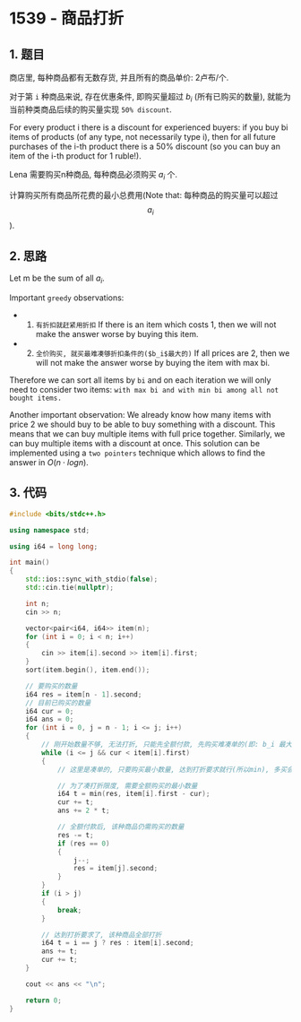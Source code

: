 # 1539 - 商品打折

## 1. 题目

商店里, 每种商品都有无数存货, 并且所有的商品单价: 2卢布/个.

对于第 `i` 种商品来说, 存在优惠条件, 即购买量超过 $b_i$ (所有已购买的数量), 就能为当前种类商品后续的购买量实现 `50% discount`.

For every product i there is a discount for experienced buyers: if you buy bi items of products (of any type, not necessarily type i), then for all future purchases of the i-th product there is a 50% discount (so you can buy an item of the i-th product for 1 ruble!).

Lena 需要购买n种商品, 每种商品必须购买 $a_i$ 个.

计算购买所有商品所花费的最小总费用(Note that: 每种商品的购买量可以超过$$a_i$$).

## 2. 思路

Let m be the sum of all $a_i$.

Important `greedy` observations:

* 1.  `有折扣就赶紧用折扣` If there is an item which costs 1, then we will not make the answer worse by buying this item.
* 2.  `全价购买, 就买最难凑够折扣条件的($b_i$最大的)` If all prices are 2, then we will not make the answer worse by buying the item with max bi.

Therefore we can sort all items by `bi` and on each iteration we will only need to consider two items: `with max bi and with min bi among all not bought items.`

Another important observation: We already know how many items with price 2 we should buy to be able to buy something with a discount. This means that we can buy multiple items with full price together. Similarly, we can buy multiple items with a discount at once. This solution can be implemented using a `two pointers` technique which allows to find the answer in $O(n⋅logn)$.

## 3. 代码

```c++
#include <bits/stdc++.h>

using namespace std;

using i64 = long long;

int main()
{
    std::ios::sync_with_stdio(false);
    std::cin.tie(nullptr);

    int n;
    cin >> n;

    vector<pair<i64, i64>> item(n);
    for (int i = 0; i < n; i++)
    {
        cin >> item[i].second >> item[i].first;
    }
    sort(item.begin(), item.end());

    // 要购买的数量
    i64 res = item[n - 1].second;
    // 目前已购买的数量
    i64 cur = 0;
    i64 ans = 0;
    for (int i = 0, j = n - 1; i <= j; i++)
    {
        // 刚开始数量不够, 无法打折, 只能先全额付款, 先购买难凑单的(即: b_i 最大的)
        while (i <= j && cur < item[i].first)
        {
            // 这里是凑单的, 只要购买最小数量, 达到打折要求就行(所以min), 多买会亏

            // 为了凑打折限度, 需要全额购买的最小数量
            i64 t = min(res, item[i].first - cur);
            cur += t;
            ans += 2 * t;

            // 全额付款后, 该种商品仍需购买的数量
            res -= t;
            if (res == 0)
            {
                j--;
                res = item[j].second;
            }
        }
        if (i > j)
        {
            break;
        }

        // 达到打折要求了, 该种商品全部打折
        i64 t = i == j ? res : item[i].second;
        ans += t;
        cur += t;
    }

    cout << ans << "\n";

    return 0;
}
```
